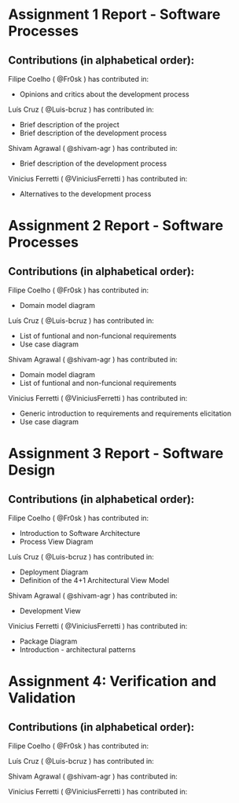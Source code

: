 # Assignment 1 Report - Software Processes
## Contributions (in alphabetical order):
Filipe Coelho ( @Fr0sk ) has contributed in:
* Opinions and critics about the development process

Luís Cruz ( @Luis-bcruz ) has contributed in:
* Brief description of the project
* Brief description of the development process
      
Shivam Agrawal ( @shivam-agr ) has contributed in:
* Brief description of the development process
      
Vinicius Ferretti ( @ViniciusFerretti ) has contributed in:
* Alternatives to the development process

# Assignment 2 Report - Software Processes
## Contributions (in alphabetical order):

Filipe Coelho ( @Fr0sk ) has contributed in:
* Domain model diagram

Luís Cruz ( @Luis-bcruz ) has contributed in:
* List of funtional and non-funcional requirements
* Use case diagram

Shivam Agrawal ( @shivam-agr ) has contributed in:
* Domain model diagram
* List of funtional and non-funcional requirements

Vinicius Ferretti ( @ViniciusFerretti ) has contributed in:
* Generic introduction to requirements and requirements elicitation 
* Use case diagram

# Assignment 3 Report - Software Design
## Contributions (in alphabetical order):

Filipe Coelho ( @Fr0sk ) has contributed in:
* Introduction to Software Architecture
* Process View Diagram

Luís Cruz ( @Luis-bcruz ) has contributed in:
* Deployment Diagram
* Definition of the 4+1 Architectural View Model

Shivam Agrawal ( @shivam-agr ) has contributed in:
* Development View

Vinicius Ferretti ( @ViniciusFerretti ) has contributed in:
* Package Diagram
* Introduction - architectural patterns


# Assignment 4: Verification and Validation
## Contributions (in alphabetical order):

Filipe Coelho ( @Fr0sk ) has contributed in:

Luís Cruz ( @Luis-bcruz ) has contributed in:

Shivam Agrawal ( @shivam-agr ) has contributed in:

Vinicius Ferretti ( @ViniciusFerretti ) has contributed in:
